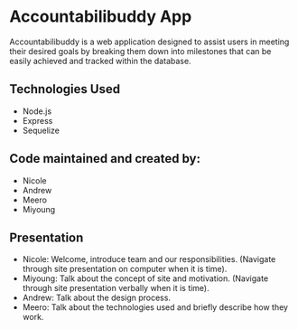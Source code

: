 # Accountabilibuddy App 

Accountabilibuddy is a web application designed to assist users in meeting their desired goals by breaking them down into milestones that can be easily achieved and tracked within the database. 


## Technologies Used 
 
 * Node.js 
 * Express
 * Sequelize 
  
## Code maintained and created by: 

* Nicole 
* Andrew 
* Meero 
* Miyoung 

## Presentation

* Nicole: Welcome, introduce team and our responsibilities. (Navigate through site presentation on computer when it is time).
* Miyoung: Talk about the concept of site and motivation. (Navigate through site presentation verbally when it is time).
* Andrew: Talk about the design process.
* Meero: Talk about the technologies used and briefly describe how they work.